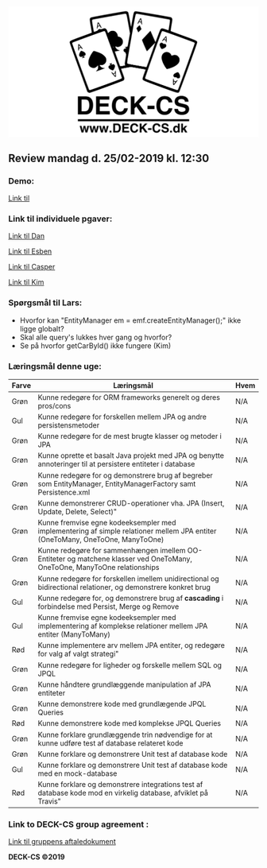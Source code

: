 <img src="Banner-top-DCS.png" width="700" align="center"/>  

## Review mandag d. 25/02-2019 kl. 12:30 ##

### Demo: ###
[Link til ](https://) 

### Link til individuele pgaver: ###
[Link til Dan](https://github.com/godlikecpu) 

[Link til Esben](https://github.com/Edunno) 

[Link til Casper](https://github.com/Marx02) 

[Link til Kim](https://github.com/KimHotDK/classicmodels) 

### Spørgsmål til Lars: ###

- Hvorfor kan "EntityManager em = emf.createEntityManager();" ikke ligge globalt?
- Skal alle query's lukkes hver gang og hvorfor?
- Se på hvorfor getCarById() ikke fungere (Kim)

### Læringsmål denne uge:

Farve | Læringsmål | Hvem
------------ | ------------- | -------------
Grøn | Kunne redegøre for ORM frameworks generelt og deres pros/cons | N/A 
Gul | Kunne redegøre for forskellen mellem JPA og andre persistensmetoder | N/A 
Grøn | Kunne redegøre for de mest brugte klasser og metoder i JPA | N/A
Grøn | Kunne oprette et basalt Java projekt med JPA og benytte annoteringer til at persistere entiteter i database | N/A
Grøn | Kunne redegøre for og demonstrere brug af begreber som EntityManager, EntityManagerFactory samt  Persistence.xml | N/A
Grøn | Kunne demonstrerer CRUD-operationer vha. JPA (Insert, Update, Delete, Select)" | N/A
Grøn | Kunne fremvise egne kodeeksempler med implementering af simple relationer mellem JPA entiter (OneToMany, OneToOne, ManyToOne) | N/A
Grøn | Kunne redegøre for sammenhængen imellem OO-Entiteter og matchene klasser ved OneToMany, OneToOne, ManyToOne relationships | N/A
Grøn | Kunne redegøre for forskellen imellem unidirectional og bidirectional relationer, og demonstrere konkret brug | N/A
Gul | Kunne redegøre for, og demonstrere brug af **cascading** i forbindelse med Persist, Merge og Remove | N/A
Gul | Kunne fremvise egne kodeeksempler med implementering af komplekse relationer mellem JPA entiter (ManyToMany) | N/A
Rød | Kunne implementere arv mellem JPA entiter, og redegøre for valg af valgt strategi" | N/A
Grøn | Kunne redegøre for ligheder og forskelle mellem SQL og JPQL | N/A
Grøn | Kunne håndtere grundlæggende manipulation af JPA entiteter | N/A
Grøn | Kunne demonstrere kode med grundlægende JPQL Queries | N/A
Rød | Kunne demonstrere kode med komplekse JPQL Queries | N/A
Grøn | Kunne forklare grundlæggende trin nødvendige for at kunne udføre test af database relateret kode | N/A
Grøn | Kunne forklare og demonstrere Unit test af database kode | N/A
Gul | Kunne forklare og demonstrere Unit test af database kode med en mock-database | N/A
Rød | Kunne forklare og demonstrere integrations test af database kode mod en virkelig database, afviklet på Travis" | N/A

### Link to DECK-CS group agreement :
[Link til gruppens aftaledokument](https://docs.google.com/document/d/1uSLKk3kQAV3UQ0Y1XKtVFQ_YJ_gXrON00-IDqS8o5s4/edit?usp=sharing) 

**DECK-CS ©2019**

